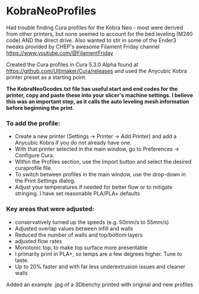 # KobraNeoProfiles

Had trouble finding Cura profiles for the Kobra Neo - most were derived from other printers, but none seemed to account for the bed leveling (M240 code) AND the direct drive.  Also wanted to stir in some of the Ender3 tweaks provided by CHEP's awesome Filament Friday channel https://www.youtube.com/@FilamentFriday

Created the Cura profiles in Cura 5.3.0 Alpha found at https://github.com/Ultimaker/Cura/releases and used the Anycubic Kobra printer preset as a starting point.

**The KobraNeoGcodes.txt file has useful start and end codes for the printer, copy and paste these into your slicer's machine settings. I believe this was an important step, as it calls the auto leveling mesh information before beginning the print.**

### To add the profile:
- Create a new printer (Settings -> Printer -> Add Printer) and add a Anycubic Kobra if you do not already have one.
- With that printer selected in the main window, go to Preferences -> Configure Cura. 
- Within the Profiles section, use the Import button and select the desired curaprofile file.  
- To switch between profiles in the main window, use the drop-down in the Print Settings dialog.
- Adjust your temperatures if needed for better flow or to mitigate stringing. I have set reasonable PLA/PLA+ defaults

### Key areas that were adjusted:
- conservatively turned up the speeds (e.g. 50mm/s to 55mm/s)
- Adjusted overlap values between infill and walls
- Reduced the number of walls and top/bottom layers
- adjusted flow rates
- Monotonic top, to make top surface more presentable
- I primarily print in PLA+, so temps are a few degrees higher. Tune to taste.
- Up to 20% faster and with far less underextrusion issues and cleaner walls

Added an example .jpg of a 3Dbenchy printed with original and new profiles